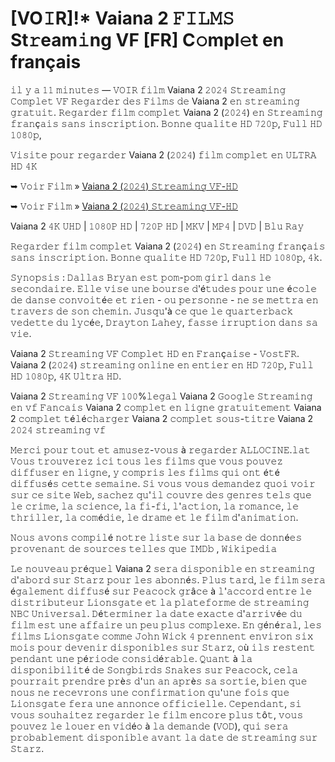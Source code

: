 <h1>[VO𝙸R]!* Vaiana 2 𝙵𝙸𝙻𝙼𝚂 St𝚛eam𝚒ng VF [FR] C𝚘mpl𝚎t en français</h1>

𝚒𝚕 𝚢 𝚊 𝟷𝟷 𝚖𝚒𝚗𝚞𝚝𝚎𝚜 — 𝚅𝙾𝙸𝚁 𝚏𝚒𝚕𝚖 Vaiana 2 𝟸𝟶𝟸𝟺 𝚂𝚝𝚛𝚎𝚊𝚖𝚒𝚗𝚐 𝙲𝚘𝚖𝚙𝚕𝚎𝚝 𝚅𝙵 𝚁𝚎𝚐𝚊𝚛𝚍𝚎𝚛 𝚍𝚎𝚜 𝙵𝚒𝚕𝚖𝚜 𝚍𝚎 Vaiana 2 𝚎𝚗 𝚜𝚝𝚛𝚎𝚊𝚖𝚒𝚗𝚐 𝚐𝚛𝚊𝚝𝚞𝚒𝚝. 𝚁𝚎𝚐𝚊𝚛𝚍𝚎𝚛 𝚏𝚒𝚕𝚖 𝚌𝚘𝚖𝚙𝚕𝚎𝚝 Vaiana 2 (𝟸𝟶𝟸𝟺) 𝚎𝚗 𝚂𝚝𝚛𝚎𝚊𝚖𝚒𝚗𝚐 𝚏𝚛𝚊𝚗ç𝚊𝚒𝚜 𝚜𝚊𝚗𝚜 𝚒𝚗𝚜𝚌𝚛𝚒𝚙𝚝𝚒𝚘𝚗. 𝙱𝚘𝚗𝚗𝚎 𝚚𝚞𝚊𝚕𝚒𝚝𝚎 𝙷𝙳 𝟽𝟸𝟶𝚙, 𝙵𝚞𝚕𝚕 𝙷𝙳 𝟷𝟶𝟾𝟶𝚙,

𝚅𝚒𝚜𝚒𝚝𝚎 𝚙𝚘𝚞𝚛 𝚛𝚎𝚐𝚊𝚛𝚍𝚎𝚛 Vaiana 2 (𝟸𝟶𝟸𝟺) 𝚏𝚒𝚕𝚖 𝚌𝚘𝚖𝚙𝚕𝚎𝚝 𝚎𝚗 𝚄𝙻𝚃𝚁𝙰 𝙷𝙳 𝟺𝙺

➥ 𝚅𝚘𝚒𝚛 𝙵𝚒𝚕𝚖 » [Vaiana 2 (𝟸𝟶𝟸𝟺) 𝚂𝚝𝚛𝚎𝚊𝚖𝚒𝚗𝚐 𝚅𝙵-𝙷𝙳](https://t.co/igVNWB3Viy)

➥ 𝚅𝚘𝚒𝚛 𝙵𝚒𝚕𝚖 » [Vaiana 2 (𝟸𝟶𝟸𝟺) 𝚂𝚝𝚛𝚎𝚊𝚖𝚒𝚗𝚐 𝚅𝙵-𝙷𝙳](https://t.co/igVNWB3Viy)

Vaiana 2 𝟺𝙺 𝚄𝙷𝙳 | 𝟷𝟶𝟾𝟶𝙿 𝙷𝙳 | 𝟽𝟸𝟶𝙿 𝙷𝙳 | 𝙼𝙺𝚅 | 𝙼𝙿𝟺 | 𝙳𝚅𝙳 | 𝙱𝚕𝚞 𝚁𝚊𝚢

𝚁𝚎𝚐𝚊𝚛𝚍𝚎𝚛 𝚏𝚒𝚕𝚖 𝚌𝚘𝚖𝚙𝚕𝚎𝚝 Vaiana 2 (𝟸𝟶𝟸𝟺) 𝚎𝚗 𝚂𝚝𝚛𝚎𝚊𝚖𝚒𝚗𝚐 𝚏𝚛𝚊𝚗ç𝚊𝚒𝚜 𝚜𝚊𝚗𝚜 𝚒𝚗𝚜𝚌𝚛𝚒𝚙𝚝𝚒𝚘𝚗. 𝙱𝚘𝚗𝚗𝚎 𝚚𝚞𝚊𝚕𝚒𝚝𝚎 𝙷𝙳 𝟽𝟸𝟶𝚙, 𝙵𝚞𝚕𝚕 𝙷𝙳 𝟷𝟶𝟾𝟶𝚙, 𝟺𝚔.

𝚂𝚢𝚗𝚘𝚙𝚜𝚒𝚜 : 𝙳𝚊𝚕𝚕𝚊𝚜 𝙱𝚛𝚢𝚊𝚗 𝚎𝚜𝚝 𝚙𝚘𝚖-𝚙𝚘𝚖 𝚐𝚒𝚛𝚕 𝚍𝚊𝚗𝚜 𝚕𝚎 𝚜𝚎𝚌𝚘𝚗𝚍𝚊𝚒𝚛𝚎. 𝙴𝚕𝚕𝚎 𝚟𝚒𝚜𝚎 𝚞𝚗𝚎 𝚋𝚘𝚞𝚛𝚜𝚎 𝚍'é𝚝𝚞𝚍𝚎𝚜 𝚙𝚘𝚞𝚛 𝚞𝚗𝚎 é𝚌𝚘𝚕𝚎 𝚍𝚎 𝚍𝚊𝚗𝚜𝚎 𝚌𝚘𝚗𝚟𝚘𝚒𝚝é𝚎 𝚎𝚝 𝚛𝚒𝚎𝚗 - 𝚘𝚞 𝚙𝚎𝚛𝚜𝚘𝚗𝚗𝚎 - 𝚗𝚎 𝚜𝚎 𝚖𝚎𝚝𝚝𝚛𝚊 𝚎𝚗 𝚝𝚛𝚊𝚟𝚎𝚛𝚜 𝚍𝚎 𝚜𝚘𝚗 𝚌𝚑𝚎𝚖𝚒𝚗. 𝙹𝚞𝚜𝚚𝚞'à 𝚌𝚎 𝚚𝚞𝚎 𝚕𝚎 𝚚𝚞𝚊𝚛𝚝𝚎𝚛𝚋𝚊𝚌𝚔 𝚟𝚎𝚍𝚎𝚝𝚝𝚎 𝚍𝚞 𝚕𝚢𝚌é𝚎, 𝙳𝚛𝚊𝚢𝚝𝚘𝚗 𝙻𝚊𝚑𝚎𝚢, 𝚏𝚊𝚜𝚜𝚎 𝚒𝚛𝚛𝚞𝚙𝚝𝚒𝚘𝚗 𝚍𝚊𝚗𝚜 𝚜𝚊 𝚟𝚒𝚎.

Vaiana 2 𝚂𝚝𝚛𝚎𝚊𝚖𝚒𝚗𝚐 𝚅𝙵 𝙲𝚘𝚖𝚙𝚕𝚎𝚝 𝙷𝙳 𝚎𝚗 𝙵𝚛𝚊𝚗ç𝚊𝚒𝚜𝚎 - 𝚅𝚘𝚜𝚝𝙵𝚁. Vaiana 2 (𝟸𝟶𝟸𝟺) 𝚜𝚝𝚛𝚎𝚊𝚖𝚒𝚗𝚐 𝚘𝚗𝚕𝚒𝚗𝚎 𝚎𝚗 𝚎𝚗𝚝𝚒𝚎𝚛 𝚎𝚗 𝙷𝙳 𝟽𝟸𝟶𝚙, 𝙵𝚞𝚕𝚕 𝙷𝙳 𝟷𝟶𝟾𝟶𝚙, 𝟺𝙺 𝚄𝚕𝚝𝚛𝚊 𝙷𝙳.

Vaiana 2 𝚂𝚝𝚛𝚎𝚊𝚖𝚒𝚗𝚐 𝚅𝙵 𝟷𝟶𝟶%𝚕𝚎𝚐𝚊𝚕 Vaiana 2 𝙶𝚘𝚘𝚐𝚕𝚎 𝚂𝚝𝚛𝚎𝚊𝚖𝚒𝚗𝚐 𝚎𝚗 𝚟𝚏 𝙵𝚊𝚗𝚌𝚊𝚒𝚜 Vaiana 2 𝚌𝚘𝚖𝚙𝚕𝚎𝚝 𝚎𝚗 𝚕𝚒𝚐𝚗𝚎 𝚐𝚛𝚊𝚝𝚞𝚒𝚝𝚎𝚖𝚎𝚗𝚝 Vaiana 2 𝚌𝚘𝚖𝚙𝚕𝚎𝚝 𝚝é𝚕é𝚌𝚑𝚊𝚛𝚐𝚎𝚛 Vaiana 2 𝚌𝚘𝚖𝚙𝚕𝚎𝚝 𝚜𝚘𝚞𝚜-𝚝𝚒𝚝𝚛𝚎 Vaiana 2 𝟸𝟶𝟸𝟺 𝚜𝚝𝚛𝚎𝚊𝚖𝚒𝚗𝚐 𝚟𝚏

𝙼𝚎𝚛𝚌𝚒 𝚙𝚘𝚞𝚛 𝚝𝚘𝚞𝚝 𝚎𝚝 𝚊𝚖𝚞𝚜𝚎𝚣-𝚟𝚘𝚞𝚜 à 𝚛𝚎𝚐𝚊𝚛𝚍𝚎𝚛 𝙰𝙻𝙻𝙾𝙲𝙸𝙽𝙴.𝚕𝚊𝚝 𝚅𝚘𝚞𝚜 𝚝𝚛𝚘𝚞𝚟𝚎𝚛𝚎𝚣 𝚒𝚌𝚒 𝚝𝚘𝚞𝚜 𝚕𝚎𝚜 𝚏𝚒𝚕𝚖𝚜 𝚚𝚞𝚎 𝚟𝚘𝚞𝚜 𝚙𝚘𝚞𝚟𝚎𝚣 𝚍𝚒𝚏𝚏𝚞𝚜𝚎𝚛 𝚎𝚗 𝚕𝚒𝚐𝚗𝚎, 𝚢 𝚌𝚘𝚖𝚙𝚛𝚒𝚜 𝚕𝚎𝚜 𝚏𝚒𝚕𝚖𝚜 𝚚𝚞𝚒 𝚘𝚗𝚝 é𝚝é 𝚍𝚒𝚏𝚏𝚞𝚜é𝚜 𝚌𝚎𝚝𝚝𝚎 𝚜𝚎𝚖𝚊𝚒𝚗𝚎. 𝚂𝚒 𝚟𝚘𝚞𝚜 𝚟𝚘𝚞𝚜 𝚍𝚎𝚖𝚊𝚗𝚍𝚎𝚣 𝚚𝚞𝚘𝚒 𝚟𝚘𝚒𝚛 𝚜𝚞𝚛 𝚌𝚎 𝚜𝚒𝚝𝚎 𝚆𝚎𝚋, 𝚜𝚊𝚌𝚑𝚎𝚣 𝚚𝚞'𝚒𝚕 𝚌𝚘𝚞𝚟𝚛𝚎 𝚍𝚎𝚜 𝚐𝚎𝚗𝚛𝚎𝚜 𝚝𝚎𝚕𝚜 𝚚𝚞𝚎 𝚕𝚎 𝚌𝚛𝚒𝚖𝚎, 𝚕𝚊 𝚜𝚌𝚒𝚎𝚗𝚌𝚎, 𝚕𝚊 𝚏𝚒-𝚏𝚒, 𝚕'𝚊𝚌𝚝𝚒𝚘𝚗, 𝚕𝚊 𝚛𝚘𝚖𝚊𝚗𝚌𝚎, 𝚕𝚎 𝚝𝚑𝚛𝚒𝚕𝚕𝚎𝚛, 𝚕𝚊 𝚌𝚘𝚖é𝚍𝚒𝚎, 𝚕𝚎 𝚍𝚛𝚊𝚖𝚎 𝚎𝚝 𝚕𝚎 𝚏𝚒𝚕𝚖 𝚍'𝚊𝚗𝚒𝚖𝚊𝚝𝚒𝚘𝚗.

𝙽𝚘𝚞𝚜 𝚊𝚟𝚘𝚗𝚜 𝚌𝚘𝚖𝚙𝚒𝚕é 𝚗𝚘𝚝𝚛𝚎 𝚕𝚒𝚜𝚝𝚎 𝚜𝚞𝚛 𝚕𝚊 𝚋𝚊𝚜𝚎 𝚍𝚎 𝚍𝚘𝚗𝚗é𝚎𝚜 𝚙𝚛𝚘𝚟𝚎𝚗𝚊𝚗𝚝 𝚍𝚎 𝚜𝚘𝚞𝚛𝚌𝚎𝚜 𝚝𝚎𝚕𝚕𝚎𝚜 𝚚𝚞𝚎 𝙸𝙼𝙳𝚋 , 𝚆𝚒𝚔𝚒𝚙𝚎𝚍𝚒𝚊

𝙻𝚎 𝚗𝚘𝚞𝚟𝚎𝚊𝚞 𝚙𝚛é𝚚𝚞𝚎𝚕 Vaiana 2 𝚜𝚎𝚛𝚊 𝚍𝚒𝚜𝚙𝚘𝚗𝚒𝚋𝚕𝚎 𝚎𝚗 𝚜𝚝𝚛𝚎𝚊𝚖𝚒𝚗𝚐 𝚍'𝚊𝚋𝚘𝚛𝚍 𝚜𝚞𝚛 𝚂𝚝𝚊𝚛𝚣 𝚙𝚘𝚞𝚛 𝚕𝚎𝚜 𝚊𝚋𝚘𝚗𝚗é𝚜. 𝙿𝚕𝚞𝚜 𝚝𝚊𝚛𝚍, 𝚕𝚎 𝚏𝚒𝚕𝚖 𝚜𝚎𝚛𝚊 é𝚐𝚊𝚕𝚎𝚖𝚎𝚗𝚝 𝚍𝚒𝚏𝚏𝚞𝚜é 𝚜𝚞𝚛 𝙿𝚎𝚊𝚌𝚘𝚌𝚔 𝚐𝚛â𝚌𝚎 à 𝚕'𝚊𝚌𝚌𝚘𝚛𝚍 𝚎𝚗𝚝𝚛𝚎 𝚕𝚎 𝚍𝚒𝚜𝚝𝚛𝚒𝚋𝚞𝚝𝚎𝚞𝚛 𝙻𝚒𝚘𝚗𝚜𝚐𝚊𝚝𝚎 𝚎𝚝 𝚕𝚊 𝚙𝚕𝚊𝚝𝚎𝚏𝚘𝚛𝚖𝚎 𝚍𝚎 𝚜𝚝𝚛𝚎𝚊𝚖𝚒𝚗𝚐 𝙽𝙱𝙲 𝚄𝚗𝚒𝚟𝚎𝚛𝚜𝚊𝚕. 𝙳é𝚝𝚎𝚛𝚖𝚒𝚗𝚎𝚛 𝚕𝚊 𝚍𝚊𝚝𝚎 𝚎𝚡𝚊𝚌𝚝𝚎 𝚍'𝚊𝚛𝚛𝚒𝚟é𝚎 𝚍𝚞 𝚏𝚒𝚕𝚖 𝚎𝚜𝚝 𝚞𝚗𝚎 𝚊𝚏𝚏𝚊𝚒𝚛𝚎 𝚞𝚗 𝚙𝚎𝚞 𝚙𝚕𝚞𝚜 𝚌𝚘𝚖𝚙𝚕𝚎𝚡𝚎. 𝙴𝚗 𝚐é𝚗é𝚛𝚊𝚕, 𝚕𝚎𝚜 𝚏𝚒𝚕𝚖𝚜 𝙻𝚒𝚘𝚗𝚜𝚐𝚊𝚝𝚎 𝚌𝚘𝚖𝚖𝚎 𝙹𝚘𝚑𝚗 𝚆𝚒𝚌𝚔 𝟺 𝚙𝚛𝚎𝚗𝚗𝚎𝚗𝚝 𝚎𝚗𝚟𝚒𝚛𝚘𝚗 𝚜𝚒𝚡 𝚖𝚘𝚒𝚜 𝚙𝚘𝚞𝚛 𝚍𝚎𝚟𝚎𝚗𝚒𝚛 𝚍𝚒𝚜𝚙𝚘𝚗𝚒𝚋𝚕𝚎𝚜 𝚜𝚞𝚛 𝚂𝚝𝚊𝚛𝚣, 𝚘ù 𝚒𝚕𝚜 𝚛𝚎𝚜𝚝𝚎𝚗𝚝 𝚙𝚎𝚗𝚍𝚊𝚗𝚝 𝚞𝚗𝚎 𝚙é𝚛𝚒𝚘𝚍𝚎 𝚌𝚘𝚗𝚜𝚒𝚍é𝚛𝚊𝚋𝚕𝚎. 𝚀𝚞𝚊𝚗𝚝 à 𝚕𝚊 𝚍𝚒𝚜𝚙𝚘𝚗𝚒𝚋𝚒𝚕𝚒𝚝é 𝚍𝚎 𝚂𝚘𝚗𝚐𝚋𝚒𝚛𝚍𝚜 𝚂𝚗𝚊𝚔𝚎𝚜 𝚜𝚞𝚛 𝙿𝚎𝚊𝚌𝚘𝚌𝚔, 𝚌𝚎𝚕𝚊 𝚙𝚘𝚞𝚛𝚛𝚊𝚒𝚝 𝚙𝚛𝚎𝚗𝚍𝚛𝚎 𝚙𝚛è𝚜 𝚍'𝚞𝚗 𝚊𝚗 𝚊𝚙𝚛è𝚜 𝚜𝚊 𝚜𝚘𝚛𝚝𝚒𝚎, 𝚋𝚒𝚎𝚗 𝚚𝚞𝚎 𝚗𝚘𝚞𝚜 𝚗𝚎 𝚛𝚎𝚌𝚎𝚟𝚛𝚘𝚗𝚜 𝚞𝚗𝚎 𝚌𝚘𝚗𝚏𝚒𝚛𝚖𝚊𝚝𝚒𝚘𝚗 𝚚𝚞'𝚞𝚗𝚎 𝚏𝚘𝚒𝚜 𝚚𝚞𝚎 𝙻𝚒𝚘𝚗𝚜𝚐𝚊𝚝𝚎 𝚏𝚎𝚛𝚊 𝚞𝚗𝚎 𝚊𝚗𝚗𝚘𝚗𝚌𝚎 𝚘𝚏𝚏𝚒𝚌𝚒𝚎𝚕𝚕𝚎. 𝙲𝚎𝚙𝚎𝚗𝚍𝚊𝚗𝚝, 𝚜𝚒 𝚟𝚘𝚞𝚜 𝚜𝚘𝚞𝚑𝚊𝚒𝚝𝚎𝚣 𝚛𝚎𝚐𝚊𝚛𝚍𝚎𝚛 𝚕𝚎 𝚏𝚒𝚕𝚖 𝚎𝚗𝚌𝚘𝚛𝚎 𝚙𝚕𝚞𝚜 𝚝ô𝚝, 𝚟𝚘𝚞𝚜 𝚙𝚘𝚞𝚟𝚎𝚣 𝚕𝚎 𝚕𝚘𝚞𝚎𝚛 𝚎𝚗 𝚟𝚒𝚍é𝚘 à 𝚕𝚊 𝚍𝚎𝚖𝚊𝚗𝚍𝚎 (𝚅𝙾𝙳), 𝚚𝚞𝚒 𝚜𝚎𝚛𝚊 𝚙𝚛𝚘𝚋𝚊𝚋𝚕𝚎𝚖𝚎𝚗𝚝 𝚍𝚒𝚜𝚙𝚘𝚗𝚒𝚋𝚕𝚎 𝚊𝚟𝚊𝚗𝚝 𝚕𝚊 𝚍𝚊𝚝𝚎 𝚍𝚎 𝚜𝚝𝚛𝚎𝚊𝚖𝚒𝚗𝚐 𝚜𝚞𝚛 𝚂𝚝𝚊𝚛𝚣.
